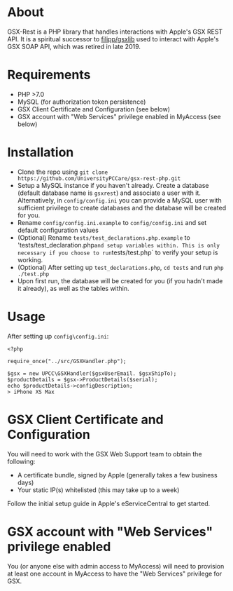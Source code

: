 About
=====

GSX-Rest is a PHP library that handles interactions with Apple's GSX REST API. It is a spiritual successor to [filipp/gsxlib][1] 
used to interact with Apple's GSX SOAP API, which was retired in late 2019.

Requirements
===========

- PHP >7.0
- MySQL (for authorization token persistence)
- GSX Client Certificate and Configuration (see below)
- GSX account with "Web Services" privilege enabled in MyAccess (see below)

Installation
=====

- Clone the repo using `git clone https://github.com/UniversityPCCare/gsx-rest-php.git`
- Setup a MySQL instance if you haven't already. Create a database (default database name is `gsxrest`) and
associate a user with it. Alternatively, in `config/config.ini` you can provide a MySQL user with sufficient
privilege to create databases and the database will be created for you.
- Rename `config/config.ini.example` to `config/config.ini` and set default configuration values
- (Optional) Rename `tests/test_declarations.php.example` to 'tests/test_declaration.php` and setup
variables within. This is only necessary if you choose to run `tests/test.php` to verify your setup is working.
- (Optional) After setting up `test_declarations.php`, `cd tests` and run `php ./test.php`
- Upon first run, the database will be created for you (if you hadn't made it already), as well as the
tables within.

Usage
=====

After setting up `config\config.ini`:

    <?php
    
    require_once("../src/GSXHandler.php");
    
    $gsx = new UPCC\GSXHandler($gsxUserEmail. $gsxShipTo);
    $productDetails = $gsx->ProductDetails($serial);
    echo $productDetails->configDescription;
    > iPhone XS Max

GSX Client Certificate and Configuration
===

You will need to work with the GSX Web Support team to obtain the following:

  * A certificate bundle, signed by Apple (generally takes a few business days)
  * Your static IP(s) whitelisted (this may take up to a week)
  
Follow the initial setup guide in Apple's eServiceCentral to get started.

GSX account with "Web Services" privilege enabled
===

You (or anyone else with admin access to MyAccess) will need to provision at least one account
in MyAccess to have the "Web Services" privilege for GSX.

[1]: https://github.com/filipp/gsxlib
